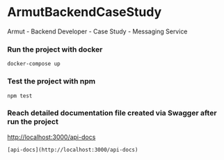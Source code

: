 # ArmutBackendCaseStudy
Armut - Backend Developer - Case Study - Messaging Service

### Run the project with docker
```
docker-compose up
```

### Test the project with npm
```
npm test
```
### Reach detailed documentation file created via Swagger after run the project
<a href="http://localhost:3000/api-docs">http://localhost:3000/api-docs</a>
```
[api-docs](http://localhost:3000/api-docs)
```
